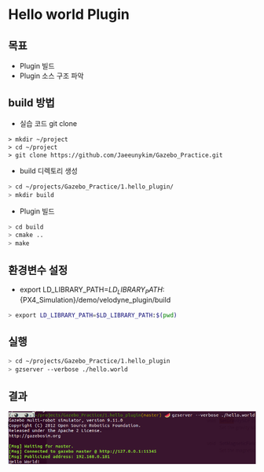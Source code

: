 # Hello world Plugin

## 목표
- Plugin 빌드 
- Plugin 소스 구조 파악 

## build 방법 
- 실습 코드 git clone
```
> mkdir ~/project
> cd ~/project
> git clone https://github.com/Jaeeunykim/Gazebo_Practice.git
```

- build 디렉토리 생성
```bash
> cd ~/projects/Gazebo_Practice/1.hello_plugin/
> mkdir build 
```    
- Plugin 빌드
```bash
> cd build
> cmake ..
> make
```
## 환경변수 설정
- export LD_LIBRARY_PATH=${LD_LIBRARY_PATH}:${PX4_Simulation}/demo/velodyne_plugin/build
```bash
> export LD_LIBRARY_PATH=$LD_LIBRARY_PATH:$(pwd)
```
## 실행 
```bash
> cd ~/projects/Gazebo_Practice/1.hello_plugin
> gzserver --verbose ./hello.world
```

## 결과
![](./result_image.png)